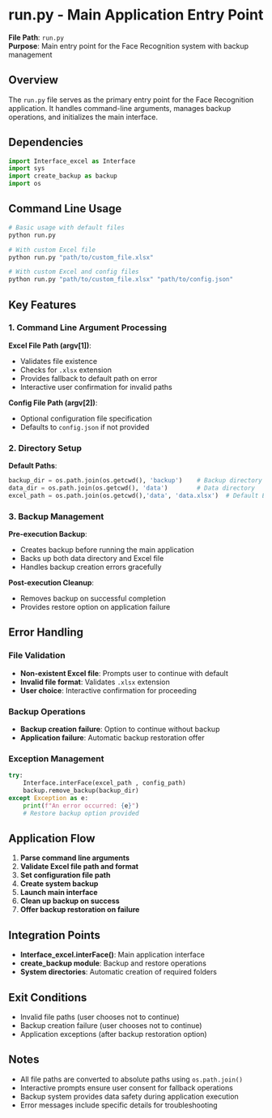 # run.py - Main Application Entry Point

**File Path**: `run.py`  
**Purpose**: Main entry point for the Face Recognition system with backup management

## Overview

The `run.py` file serves as the primary entry point for the Face Recognition application. It handles command-line arguments, manages backup operations, and initializes the main interface.

## Dependencies

```python
import Interface_excel as Interface
import sys
import create_backup as backup
import os
```

## Command Line Usage

```bash
# Basic usage with default files
python run.py

# With custom Excel file
python run.py "path/to/custom_file.xlsx"

# With custom Excel and config files  
python run.py "path/to/custom_file.xlsx" "path/to/config.json"
```

## Key Features

### 1. Command Line Argument Processing

**Excel File Path (argv[1])**:
- Validates file existence
- Checks for `.xlsx` extension
- Provides fallback to default path on error
- Interactive user confirmation for invalid paths

**Config File Path (argv[2])**:
- Optional configuration file specification
- Defaults to `config.json` if not provided

### 2. Directory Setup

**Default Paths**:
```python
backup_dir = os.path.join(os.getcwd(), 'backup')    # Backup directory
data_dir = os.path.join(os.getcwd(), 'data')        # Data directory
excel_path = os.path.join(os.getcwd(),'data', 'data.xlsx')  # Default Excel file
```

### 3. Backup Management

**Pre-execution Backup**:
- Creates backup before running the main application
- Backs up both data directory and Excel file
- Handles backup creation errors gracefully

**Post-execution Cleanup**:
- Removes backup on successful completion
- Provides restore option on application failure

## Error Handling

### File Validation
- **Non-existent Excel file**: Prompts user to continue with default
- **Invalid file format**: Validates `.xlsx` extension
- **User choice**: Interactive confirmation for proceeding

### Backup Operations
- **Backup creation failure**: Option to continue without backup
- **Application failure**: Automatic backup restoration offer

### Exception Management
```python
try:
    Interface.interFace(excel_path , config_path)
    backup.remove_backup(backup_dir)
except Exception as e:
    print(f"An error occurred: {e}")
    # Restore backup option provided
```

## Application Flow

1. **Parse command line arguments**
2. **Validate Excel file path and format**
3. **Set configuration file path**
4. **Create system backup**
5. **Launch main interface**
6. **Clean up backup on success**
7. **Offer backup restoration on failure**

## Integration Points

- **Interface_excel.interFace()**: Main application interface
- **create_backup module**: Backup and restore operations
- **System directories**: Automatic creation of required folders

## Exit Conditions

- Invalid file paths (user chooses not to continue)
- Backup creation failure (user chooses not to continue)
- Application exceptions (after backup restoration option)

## Notes

- All file paths are converted to absolute paths using `os.path.join()`
- Interactive prompts ensure user consent for fallback operations
- Backup system provides data safety during application execution
- Error messages include specific details for troubleshooting
